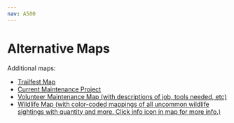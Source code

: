 ```yaml
---
nav: A500
---
```


# Alternative Maps

Additional maps:

- [Trailfest Map][link-trailfest]
- [Current Maintenance Project][link-maintain]
- [Volunteer Maintenance Map (with descriptions of job, tools needed, etc)][link-volunteer]
- [Wildlife Map (with color-coded mappings of all uncommon wildlife sightings with quantity and more. Click info icon in map for more info.)][link-wildlife]

[link-trailfest]: trailfest.map
[link-maintain]: maintenance.map
[link-volunteer]: volunteer.map
[link-wildlife]: wildlife.map
